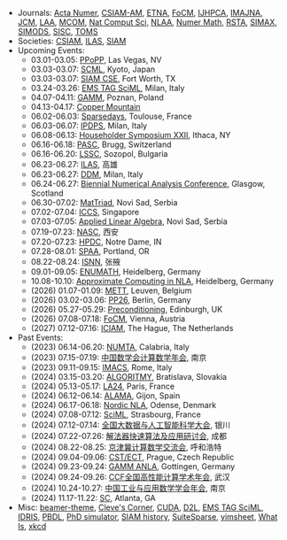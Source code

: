 * Journals: [Acta Numer](https://www.cambridge.org/core/journals/acta-numerica), [CSIAM-AM](https://www.global-sci.org/csiam-am), [ETNA](https://etna.math.kent.edu), [FoCM](https://link.springer.com/journal/10208), [IJHPCA](https://journals.sagepub.com/home/HPC), [IMAJNA](https://academic.oup.com/imajna), [JCM](https://www.global-sci.org/jcm), [LAA](https://www.sciencedirect.com/journal/linear-algebra-and-its-applications), [MCOM](https://www.ams.org/cgi-bin/mstrack/accepted_papers/mcom?active=press), [Nat Comput Sci](https://www.nature.com/natcomputsci), [NLAA](https://onlinelibrary.wiley.com/journal/10991506), [Numer Math](https://link.springer.com/journal/211), [RSTA](https://royalsocietypublishing.org/journal/rsta), [SIMAX](https://epubs.siam.org/journal/sjmael), [SIMODS](https://epubs.siam.org/journal/sjmdaq), [SISC](https://epubs.siam.org/journal/sjoce3), [TOMS](https://dl.acm.org/journal/toms)
* Societies: [CSIAM](http://csiam.org.cn), [ILAS](https://ilasic.org), [SIAM](https://www.siam.org)
* Upcoming Events:
	- 03.01-03.05: [PPoPP](https://ppopp25.sigplan.org/), Las Vegas, NV
	- 03.03-03.07: [SCML](https://scml.jp/), Kyoto, Japan
	- 03.03-03.07: [SIAM CSE](https://www.siam.org/conferences/cm/conference/cse25), Fort Worth, TX
	- 03.24-03.26: [EMS TAG SciML](https://www.mate.polimi.it/events/EMS-TAG-SciML-25/), Milan, Italy
   - 04.07-04.11: [GAMM](https://jahrestagung.gamm-ev.de/annual-meeting-2025/), Poznan, Poland
   - 04.13-04.17: [Copper Mountain](https://grandmaster.colorado.edu/copper/)
   - 06.02-06.03: [Sparsedays](https://sparsedays.cerfacs.fr/), Toulouse, France
   - 06.03-06.07: [IPDPS](https://www.ipdps.org/), Milan, Italy
	- 06.08-06.13: [Householder Symposium XXII](https://householder-symposium.github.io), Ithaca, NY
	- 06.16-06.18: [PASC](https://pasc25.pasc-conference.org/), Brugg, Switzerland
	- 06.16-06.20: [LSSC](https://parallel.bas.bg/Conferences/SciCom25/), Sozopol, Bulgaria
	- 06.23-06.27: [ILAS](https://ilas2025.tw), 高雄
	- 06.23-06.27: [DDM](https://www.dd29.polimi.it), Milan, Italy
	- 06.24-06.27: [Biennial Numerical Analysis Conference](https://numericalanalysisconference.org.uk), Glasgow, Scotland
	- 06.30-07.02: [MatTriad](https://mattriad2025.pmf.uns.ac.rs), Novi Sad, Serbia
	- 07.02-07.04: [ICCS](https://www.iccs-meeting.org/), Singapore
	- 07.03-07.05: [Applied Linear Algebra](https://ala2025.pmf.uns.ac.rs), Novi Sad, Serbia
	- 07.19-07.23: [NASC](https://lsec.cc.ac.cn/~NASCNAG/NASC_pages/Conf_pages/NASC25_pages/), 西安
	- 07.20-07.23: [HPDC](https://hpdc.sci.utah.edu/), Notre Dame, IN
	- 07.28-08.01: [SPAA](https://spaa.acm.org/), Portland, OR
	- 08.22-08.24: [ISNN](https://conference.cs.cityu.edu.hk/isnn/), 张掖
	- 09.01-09.05: [ENUMATH](http://www.enumath2025.eu), Heidelberg, Germany
	- 10.08-10.10: [Approximate Computing in NLA](https://approxcomputing.sciencesconf.org/), Heidelberg, Germany
	- (2026) 01.07-01.09: [METT](https://www.igpm.rwth-aachen.de/workshop/mett2023), Leuven, Belgium
	- (2026) 03.02-03.06: [PP26](https://www.siam.org/conferences/cm/conference/pp26), Berlin, Germany
	- (2026) 05.27-05.29: [Preconditioning](https://www.math.emory.edu/~yxi26/Precond24/), Edinburgh, UK
	- (2026) 07.08-07.18: [FoCM](https://focm2026.org), Vienna, Austria
	- (2027) 07.12-07.16: [ICIAM](https://iciam2027.org), The Hague, The Netherlands
* Past Events:
	- (2023) 06.14-06.20: [NUMTA](https://www.numta.org), Calabria, Italy
	- (2023) 07.15-07.19: [中国数学会计算数学年会](http://www.cscm2021.com), 南京
	- (2023) 09.11-09.15: [IMACS](https://www.imacs2023.eu/), Rome, Italy
   - (2024) 03.15-03.20: [ALGORITMY](https://www.math.sk/alg2024/), Bratislava, Slovakia
	- (2024) 05.13-05.17: [LA24](https://www.siam.org/conferences/cm/conference/la24), Paris, France
	- (2024) 06.12-06.14: [ALAMA](https://www.unioviedo.es/alama2024/), Gijon, Spain
	- (2024) 06.17-06.18: [Nordic NLA](http://nordic-nla.eu), Odense, Denmark
	- (2024) 07.08-07.12: [SciML](https://irma.math.unistra.fr/~micheldansac/SciML2024/), Strasbourg, France
	- (2024) 07.12-07.14: [全国大数据与人工智能科学大会](https://csiam-bdai2024.casconf.cn), 银川
	- (2024) 07.22-07.26: [解法器快速算法及应用研讨会](https://www.solver-conference.cn), 成都
	- (2024) 08.22-08.25: [京津冀计算数学交流会](https://math.imu.edu.cn/info/1032/2102.htm), 呼和浩特
	- (2024) 09.04-09.06: [CST/ECT](https://www.civil-comp.info/diary/), Prague, Czech Republic
	- (2024) 09.23-09.24: [GAMM ANLA](https://www.uni-goettingen.de/en/687071.html), Gottingen, Germany
	- (2024) 09.24-09.26: [CCF全国高性能计算学术年会](https://ccf.org.cn/hpcchina2024), 武汉
	- (2024) 10.24-10.27: [中国工业与应用数学学会年会](https://meeting.csiam.org.cn/), 南京
	- (2024) 11.17-11.22: [SC](https://sc24.supercomputing.org), Atlanta, GA
* Misc: [beamer-theme](https://hartwork.org/beamer-theme-matrix/), [Cleve's Corner](https://blogs.mathworks.com/cleve/), [CUDA](https://docs.nvidia.com/cuda/), [D2L](http://d2l.ai), [EMS TAG SciML](https://ems-tag-sciml.github.io), [IDRIS](http://www.idris.fr/formations/supports_de_cours.html), [PBDL](https://physicsbaseddeeplearning.org/), [PhD simulator](https://research.wmz.ninja/projects/phd/index.html), [SIAM history](http://history.siam.org), [SuiteSparse](https://sparse.tamu.edu), [vimsheet](https://vimsheet.com), [What Is](https://nhigham.com/index-of-what-is-articles/), [xkcd](https://xkcd.com)